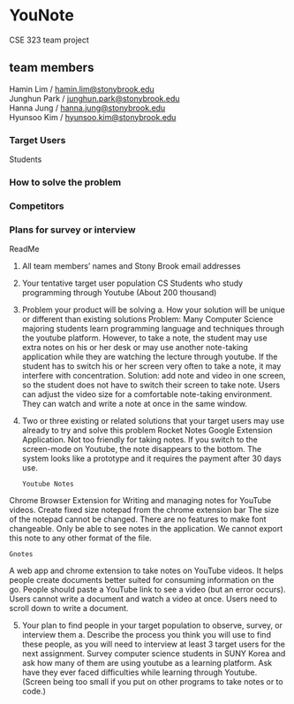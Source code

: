 # YouNote
CSE 323 team project

## team members
Hamin Lim    / hamin.lim@stonybrook.edu <br>
Junghun Park / junghun.park@stonybrook.edu <br>
Hanna Jung   / hanna.jung@stonybrook.edu <br>
Hyunsoo Kim  / hyunsoo.kim@stonybrook.edu 

### Target Users
Students

### How to solve the problem


### Competitors


### Plans for survey or interview



ReadMe
 
1. 	All team members’ names and Stony Brook email addresses
2. 	Your tentative target user population
 CS Students who study programming through Youtube (About 200 thousand)


3. 	Problem your product will be solving
a. 	How your solution will be unique or different than existing solutions
Problem: Many Computer Science majoring students learn programming language and techniques through the youtube platform. However, to take a note, the student may use extra notes on his or her desk or may use another note-taking application while they are watching the lecture through youtube. If the student has to switch his or her screen very often to take a note, it may interfere with concentration.
Solution: add note and video in one screen, so the student does not have to switch their screen to take note. Users can adjust the video size for a comfortable note-taking environment. They can watch and write a note at once in the same window.
4. 	Two or three existing or related solutions that your target users may use already to try and solve this problem
Rocket Notes 
Google Extension Application. 
Not too friendly for taking notes.
If you switch to the screen-mode on Youtube, the note disappears to the bottom.
The system looks like a prototype and it requires the payment after 30 days use.

		Youtube Notes 
Chrome Browser Extension for Writing and managing notes for YouTube videos.
Create fixed size notepad from the chrome extension bar
The size of the notepad cannot be changed.
There are no features to make font changeable.
Only be able to see notes in the application. We cannot export this note to any other format of the file.

	Gnotes 
 A web app and chrome extension to take notes on YouTube videos. It helps people create documents better suited for consuming information on the go. 
People should paste a YouTube link to see a video (but an error occurs). 
Users cannot write a document and watch a video at once. Users need to scroll down to write a document. 

5. 	Your plan to find people in your target population to observe, survey, or interview them
a. 	Describe the process you think you will use to find these people, as you will need to interview at least 3 target users for the next assignment.
Survey computer science students in SUNY Korea and ask how many of them are using youtube as a learning platform.
Ask have they ever faced difficulties while learning through Youtube. (Screen being too small if you put on other programs to take notes or to code.)
